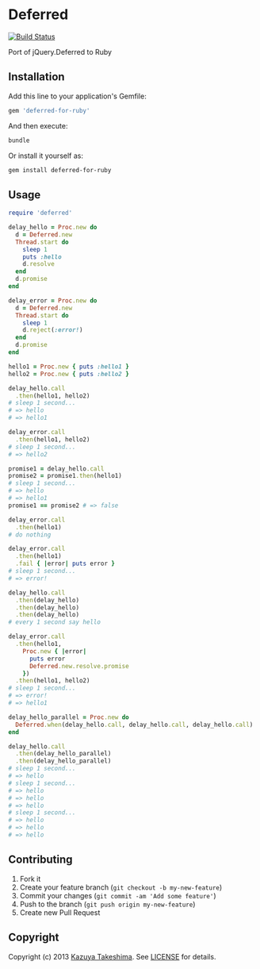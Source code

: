 # Deferred

[![Build Status](https://travis-ci.org/mitukiii/deferred-for-ruby.png?branch=master)][travis]

[travis]: https://travis-ci.org/mitukiii/deferred-for-ruby

Port of jQuery.Deferred to Ruby

## Installation

Add this line to your application's Gemfile:

```ruby
gem 'deferred-for-ruby'
```

And then execute:

```sh
bundle
```

Or install it yourself as:

```sh
gem install deferred-for-ruby
```

## Usage

```ruby
require 'deferred'

delay_hello = Proc.new do
  d = Deferred.new
  Thread.start do
    sleep 1
    puts :hello
    d.resolve
  end
  d.promise
end

delay_error = Proc.new do
  d = Deferred.new
  Thread.start do
    sleep 1
    d.reject(:error!)
  end
  d.promise
end

hello1 = Proc.new { puts :hello1 }
hello2 = Proc.new { puts :hello2 }

delay_hello.call
  .then(hello1, hello2)
# sleep 1 second...
# => hello
# => hello1

delay_error.call
  .then(hello1, hello2)
# sleep 1 second...
# => hello2

promise1 = delay_hello.call
promise2 = promise1.then(hello1)
# sleep 1 second...
# => hello
# => hello1
promise1 == promise2 # => false

delay_error.call
  .then(hello1)
# do nothing

delay_error.call
  .then(hello1)
  .fail { |error| puts error }
# sleep 1 second...
# => error!

delay_hello.call
  .then(delay_hello)
  .then(delay_hello)
  .then(delay_hello)
# every 1 second say hello

delay_error.call
  .then(hello1,
    Proc.new { |error|
      puts error
      Deferred.new.resolve.promise
    })
  .then(hello1, hello2)
# sleep 1 second...
# => error!
# => hello1

delay_hello_parallel = Proc.new do
  Deferred.when(delay_hello.call, delay_hello.call, delay_hello.call)
end

delay_hello.call
  .then(delay_hello_parallel)
  .then(delay_hello_parallel)
# sleep 1 second...
# => hello
# sleep 1 second...
# => hello
# => hello
# => hello
# sleep 1 second...
# => hello
# => hello
# => hello
```

## Contributing

1. Fork it
2. Create your feature branch (`git checkout -b my-new-feature`)
3. Commit your changes (`git commit -am 'Add some feature'`)
4. Push to the branch (`git push origin my-new-feature`)
5. Create new Pull Request

## Copyright

Copyright (c) 2013 [Kazuya Takeshima](mailto:mail@mitukiii.jp). See [LICENSE][license] for details.

[license]: LICENSE.md
